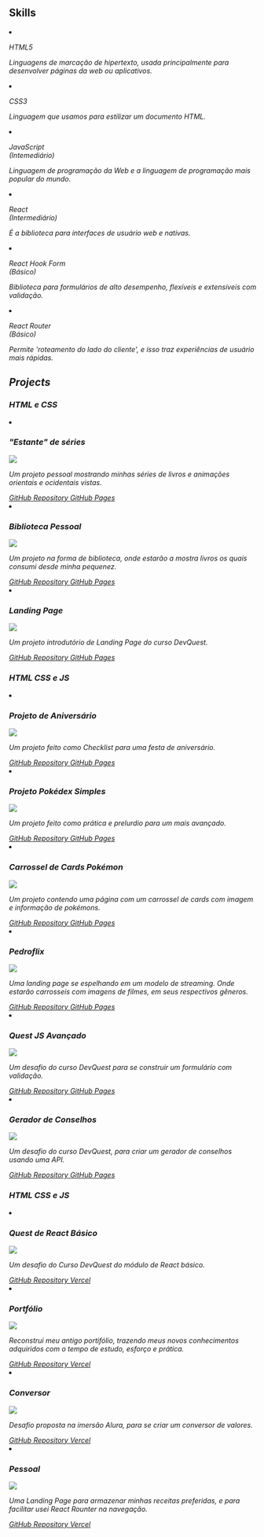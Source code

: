 ## Skills
  <li className='html flex-column'>
    <div className='front'>
      <i className='html fab fa-html5 html' />
      <p className='html'>HTML5</p>
    </div>
    <div className='back'>
      <p>
        Linguagens de marcação de hipertexto, usada principalmente para
        desenvolver páginas da web ou aplicativos.
      </p>
    </div>
  </li>
  <li className='css flex-column'>
    <div className='front'>
      <i className='css fab fa-css3-alt css' />
      <p className='css'>CSS3</p>
    </div>
    <div className='back'>
      <p>Linguagem que usamos para estilizar um documento HTML.</p>
    </div>
  </li>
  <li className='js flex-column'>
    <div className='front'>
      <i className='js fab fa-js-square js' />
      <p className='js'>
        JavaScript <br /> (Intemediário)
      </p>
    </div>
    <div className='back'>
      <p>
        Linguagem de programação da Web e a linguagem de programação
        mais popular do mundo.
      </p>
    </div>
  </li>
  <li className='flex-column react blue-color'>
    <div className='front'>
      <i className='blue-color fab fa-react library-hover' />
      <p className='blue-color'>
        React <br /> (Intermediário)
      </p>
    </div>
    <div className='back'>
      <p>É a biblioteca para interfaces de usuário web e nativas.</p>
    </div>
  </li>
  <li className='flex-column react-hook-form blue-color'>
    <div className='front'>
      <p className='blue-color'>
        React Hook Form <br /> (Básico)
      </p>
    </div>
    <div className='back'>
      <p>
        Biblioteca para formulários de alto desempenho, flexíveis e
        extensíveis com validação.
      </p>
    </div>
  </li>
  <li className='flex-column react-rounter blue-color'>
    <div className='front'>
      <p className='blue-color'>
        React Router <br /> (Básico)
      </p>
    </div>
    <div className='back'>
      <p>
        Permite 'roteamento do lado do cliente', e isso traz
        experiências de usuário mais rápidas.
      </p>
    </div>
  </li>

## Projects
### HTML e CSS
  <li className="project flex-column">
    <div className="project-front flex-column">
      <h3>"Estante" de séries</h3>
      <img src={MoviesLibraryGif} className="image-link" />
    </div>
    <div className="project-back">
      <p>
        Um projeto pessoal mostrando minhas séries de livros e animações
        orientais e ocidentais vistas.
      </p>
      <div className="github-links flex-row">
        <a
          href="https://github.com/pedro-isidoro/Projeto-Pessoal"
          target="_blank"
        >
          GitHub Repository
        </a>
        <a
          href="https://pedro-isidoro.github.io/projeto-pessoal/"
          target="_blank"
        >
          GitHub Pages
        </a>
      </div>
    </div>
  </li>
  <li className="project flex-column">
    <div className="project-front flex-column">
      <h3>Biblioteca Pessoal</h3>
      <img src={LibraryGif} className="image-link" />
    </div>
    <div className="project-back">
      <p>
        Um projeto na forma de biblioteca, onde estarão a mostra livros
        os quais consumi desde minha pequenez.
      </p>
      <div className="github-links  flex-row">
        <a
          href="https://github.com/pedro-isidoro/newspaper-style-books.git"
          target="_blank"
        >
          GitHub Repository
        </a>
        <a
          href="https://pedro-isidoro.github.io/parchment-of-books/"
          target="_blank"
        >
          GitHub Pages
        </a>
      </div>
    </div>
  </li>
  <li className="project flex-column">
    <div className="project-front flex-column">
      <h3>Landing Page</h3>
      <img src={LandingPageGif} className="image-link" />
    </div>
    <div className="project-back">
      <p>Um projeto introdutório de Landing Page do curso DevQuest.</p>
      <div className="github-links flex-row">
        <a
          href="https://github.com/pedro-isidoro/landing-page"
          target="_blank"
        >
          GitHub Repository
        </a>
        <a
          href="https://pedro-isidoro.github.io/landing-page/"
          target="_blank"
        >
          GitHub Pages
        </a>
      </div>
    </div>
  </li>

### HTML CSS e JS
  <li className="project flex-column">
    <div className="project-front flex-column">
      <h3>Projeto de Aniversário</h3>
      <img src={AnniversaryGif} className="image-link" />
    </div>
    <div className="project-back">
      <p>
        Um projeto feito como Checklist para uma festa de aniversário.
      </p>
      <div className="github-links flex-row">
        <a
          href="https://github.com/pedro-isidoro/anniversary-project"
          target="_blank"
        >
          GitHub Repository
        </a>
        <a
          href="https://pedro-isidoro.github.io/anniversary-project/"
          target="_blank"
        >
          GitHub Pages
        </a>
      </div>
    </div>
  </li>
  <li className="project flex-column">
    <div className="project-front flex-column">
      <h3>Projeto Pokédex Simples</h3>
      <img src={simplePokedex} className="image-link" />
    </div>
    <div className="project-back">
      <p>
        Um projeto feito como prática e prelurdio para um mais avançado.
      </p>
      <div className="github-links flex-row">
        <a
          href="https://github.com/pedro-isidoro/simple-pokedex"
          target="_blank"
        >
          GitHub Repository
        </a>
        <a
          href="https://pedro-isidoro.github.io/simple-pokedex/"
          target="_blank"
        >
          GitHub Pages
        </a>
      </div>
    </div>
  </li>
  <li className="project flex-column">
    <div className="project-front flex-column">
      <h3>Carrossel de Cards Pokémon</h3>
      <img src={PokemonPhoto} className="image-link" />
    </div>
    <div className="project-back">
      <p>
        Um projeto contendo uma página com um carrossel de cards com
        imagem e informação de pokémons.
      </p>
      <div className="github-links flex-row">
        <a
          href="https://github.com/pedro-isidoro/carrossel-de-cartoes-pokemon"
          target="_blank"
        >
          GitHub Repository
        </a>
        <a
          href="https://pedro-isidoro.github.io/carrossel-de-cartoes-pokemon/"
          target="_blank"
        >
          GitHub Pages
        </a>
      </div>
    </div>
  </li>
  <li className="project flex-column">
    <div className="project-front flex-column">
      <h3>Pedroflix</h3>
      <img src={PedroFlix} className="image-link" />
    </div>
    <div className="project-back">
      <p>
        Uma landing page se espelhando em um modelo de streaming. Onde
        estarão carrosseis com imagens de filmes, em seus respectivos
        gêneros.
      </p>
      <div className="github-links flex-row">
        <a
          href="https://github.com/pedro-isidoro/pedroflix-movie-slider"
          target="_blank"
        >
          GitHub Repository
        </a>
        <a
          href="https://pedro-isidoro.github.io/pedroflix-movie-slider/"
          target="_blank"
        >
          GitHub Pages
        </a>
      </div>
    </div>
  </li>
  <li className="project flex-column">
    <div className="project-front flex-column">
      <h3>Quest JS Avançado</h3>
      <img src={ValidationForm} className="image-link" />
    </div>
    <div className="project-back">
      <p>
        Um desafio do curso DevQuest para se construir um formulário com
        validação.
      </p>
      <div className="github-links  flex-row">
        <a
          href="https://github.com/pedro-isidoro/quest-intermediaria-form-com-validacao"
          target="_blank"
        >
          GitHub Repository
        </a>
        <a
          href="https://pedro-isidoro.github.io/quest-intermediaria-form-com-validacao/"
          target="_blank"
        >
          GitHub Pages
        </a>
      </div>
    </div>
  </li>
  <li className="project flex-column">
    <div className="project-front flex-column">
      <h3>Gerador de Conselhos</h3>
      <img src={AdviceGenerator} className="image-link" />
    </div>
    <div className="project-back">
      <p>
        Um desafio do curso DevQuest, para criar um gerador de conselhos
        usando uma API.
      </p>
      <div className="github-links flex-row">
        <a
          href="https://github.com/pedro-isidoro/meu-gerador-de-conselho"
          target="_blank"
        >
          GitHub Repository
        </a>
        <a
          href="https://pedro-isidoro.github.io/meu-gerador-de-conselho/"
          target="_blank"
        >
          GitHub Pages
        </a>
      </div>
    </div>
  </li>

### HTML CSS e JS
  <li className="project flex-column">
    <div className="project-front flex-column">
      <h3>Quest de React Básico</h3>
      <img src={BasicReactQuest} className="image-link" />
    </div>
    <div className="project-back">
      <p>Um desafio do Curso DevQuest do módulo de React básico.</p>
      <div className="github-links flex-row">
        <a
          href="https://github.com/pedro-isidoro/quest-basic-react"
          target="_blank"
        >
          GitHub Repository
        </a>
        <a
          href="https://quest-basic-react-ch24tkbah-pedro-isidoros-projects.vercel.app/"
          target="_blank"
        >
          Vercel
        </a>
      </div>
    </div>
  </li>
  <li className="project flex-column">
    <div className="project-front flex-column">
      <h3>Portfólio</h3>
      <img src={portfolio} className="image-link" />
    </div>
    <div className="project-back">
      <p>
        Reconstrui meu antigo portifólio, trazendo meus novos
        conhecimentos adquiridos com o tempo de estudo, esforço e
        prática.
      </p>
      <div className="github-links  flex-row">
        <a
          href="https://github.com/pedro-isidoro/portfolio"
          target="_blank"
        >
          GitHub Repository
        </a>
        <a href="/">Vercel</a>
      </div>
    </div>
  </li>

  <li className="project flex-column">
    <div className="project-front flex-column">
      <h3>Conversor</h3>
      <img src={desafio01Alura} className="image-link" />
    </div>
    <div className="project-back">
      <p>
        Desafio proposta na imersão Alura, para se criar um conversor de
        valores.
      </p>
      <div className="github-links flex-row">
        <a
          href="https://github.com/pedro-isidoro/Alura-Desafio01"
          target="_blank"
        >
          GitHub Repository
        </a>
        <a
          href="https://alura-desafio01-4loruaozz-pedro-isidoros-projects.vercel.app/"
          target="_blank"
        >
          Vercel
        </a>
      </div>
    </div>
  </li>

  <li className="project flex-column">
    <div className="project-front flex-column">
      <h3>Pessoal</h3>
      <img src={myRecipes} className="image-link" />
    </div>
    <div className="project-back">
      <p>
        Uma Landing Page para armazenar minhas receitas preferidas, e
        para facilitar usei React Rounter na navegação.
      </p>
      <div className="github-links flex-row">
        <a
          href="https://github.com/pedro-isidoro/my-recipes"
          target="_blank"
        >
          GitHub Repository
        </a>
        <a href="https://my-recipes-three.vercel.app/" target="_blank">
          Vercel
        </a>
      </div>
    </div>
  </li>
